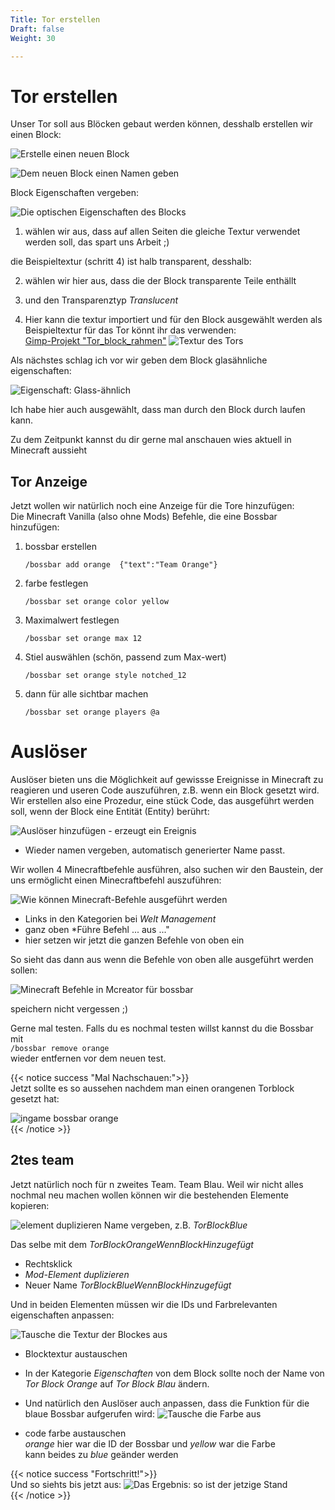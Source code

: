 ```yaml
---
Title: Tor erstellen
Draft: false
Weight: 30

---
```



# Tor erstellen
Unser Tor soll aus Blöcken gebaut werden können, desshalb erstellen wir einen Block:

![Erstelle einen neuen Block](block-erstellen-0.png)

![Dem neuen Block einen Namen geben](block-namen-geben.png)

Block Eigenschaften vergeben:

![Die optischen Eigenschaften des Blocks](block-eigenschaften-optisch.png)

1. wählen wir aus, dass auf allen Seiten die gleiche Textur verwendet werden soll, das spart uns Arbeit ;)

die Beispieltextur (schritt 4) ist halb transparent, desshalb:

2. wählen wir hier aus, dass die der Block transparente Teile enthällt
3. und den Transparenztyp *Translucent*

4. Hier kann die textur importiert und für den Block ausgewählt werden
   als Beispieltextur für das Tor könnt ihr das verwenden:  
   [Gimp-Projekt "Tor_block_rahmen"](tor_block_rahmen.xcf)
   ![Textur des Tors](tor_block_orange.png)  

Als nächstes schlag ich vor wir geben dem Block glasähnliche eigenschaften:

![Eigenschaft: Glass-ähnlich](block-eigenschaften-glas.png)

Ich habe hier auch ausgewählt, dass man durch den Block durch laufen kann.

Zu dem Zeitpunkt kannst du dir gerne mal anschauen wies aktuell in Minecraft aussieht

## Tor Anzeige
Jetzt wollen wir natürlich noch eine Anzeige für die Tore hinzufügen:  
Die Minecraft Vanilla (also ohne Mods) Befehle, die eine Bossbar hinzufügen:

<!-- all those empty lines to help pandoc make the correct line breaks (i hope)-->
1. bossbar erstellen

   `/bossbar add orange  {"text":"Team Orange"}`

2. farbe festlegen

   `/bossbar set orange color yellow`

3. Maximalwert festlegen

   `/bossbar set orange max 12`

4. Stiel auswählen (schön, passend zum Max-wert)  

   `/bossbar set orange style notched_12`

5. dann für alle sichtbar machen  

   `/bossbar set orange players @a`

# Auslöser
Auslöser bieten uns die Möglichkeit auf gewissse Ereignisse in Minecraft zu reagieren und useren Code auszuführen, z.B. wenn ein Block gesetzt wird.  
Wir erstellen also eine Prozedur, eine stück Code, das ausgeführt werden soll, wenn der Block eine Entität (Entity) berührt:

![Auslöser hinzufügen - erzeugt ein Ereignis](block-auslöser.png)

- Wieder namen vergeben, automatisch generierter Name passt.

Wir wollen 4 Minecraftbefehle ausführen, also suchen wir den Baustein, der uns ermöglicht einen Minecraftbefehl auszuführen:

![Wie können Minecraft-Befehle ausgeführt werden](prozedur-minecraft-befehl.png)

- Links in den Kategorien bei *Welt Management* 
- ganz oben *Führe Befehl ... aus ..."
- hier setzen wir jetzt die ganzen Befehle von oben ein

So sieht das dann aus wenn die Befehle von oben alle ausgeführt werden sollen:

![Minecraft Befehle in Mcreator für bossbar](code-torblock-setzen.png)

speichern nicht vergessen ;)

Gerne mal testen. Falls du es nochmal testen willst kannst du die Bossbar mit  
`/bossbar remove orange`  
wieder entfernen vor dem neuen test.

{{< notice success "Mal Nachschauen:">}}  
Jetzt sollte es so aussehen nachdem man einen orangenen Torblock gesetzt hat:

![ingame bossbar orange](ingame-bossbar-orange.png)  
{{< /notice >}}


## 2tes team
Jetzt natürlich noch für n zweites Team. Team Blau.
Weil wir nicht alles nochmal neu machen wollen können wir die bestehenden Elemente kopieren:

![element duplizieren](element-duplizieren.png)
Name vergeben, z.B. *TorBlockBlue*   

Das selbe mit dem *TorBlockOrangeWennBlockHinzugefügt*
- Rechtsklick
- *Mod-Element duplizieren*
- Neuer Name *TorBlockBlueWennBlockHinzugefügt*

Und in beiden Elementen müssen wir die IDs und Farbrelevanten eigenschaften anpassen:

![Tausche die Textur der Blockes aus](block-textur-austauschen.png)

- Blocktextur austauschen
- In der Kategorie *Eigenschaften* von dem Block sollte noch der Name von *Tor Block Orange* auf *Tor Block Blau* ändern.
- Und natürlich den Auslöser auch anpassen, dass die Funktion für die blaue Bossbar aufgerufen wird:
![Tausche die Farbe aus](code-farbe-austauschen.png)

- code farbe austauschen  
  *orange* hier war die ID der Bossbar und *yellow* war die Farbe  
  kann beides zu *blue* geänder werden


{{< notice success "Fortschritt!">}}  
Und so siehts bis jetzt aus:
![Das Ergebnis: so ist der jetzige Stand](ingame-so-siehts-bis-jetzt-aus-2.png)  
{{< /notice >}}

